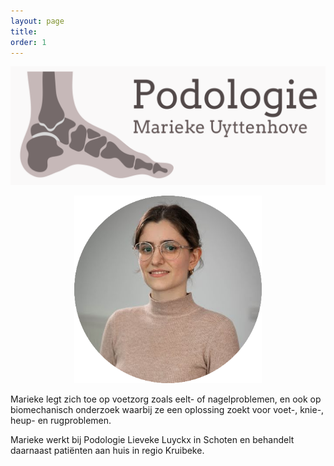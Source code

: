 ```yaml
---
layout: page
title:  
order: 1
---
```


<p style="text-align:center;"><img src="./assets/logo_podologie_uyttenhove_groot.png" alt="profile_picture" width="600"/></p>

<p style="text-align:center;"><img src="./assets/marieke_profiel_rond.png" alt="profile_picture" width="300"/></p>


Marieke legt zich toe op voetzorg zoals eelt- of nagelproblemen, en ook op biomechanisch onderzoek waarbij ze een oplossing zoekt voor voet-, knie-, heup- en rugproblemen. 

Marieke werkt bij Podologie Lieveke Luyckx in Schoten en behandelt daarnaast patiënten aan huis in regio Kruibeke.